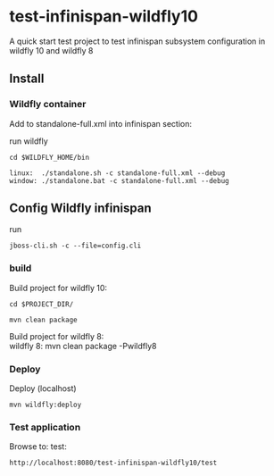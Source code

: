 # test-infinispan-wildfly10
A quick start test project to test infinispan subsystem configuration in wildfly 10 and wildfly 8

## Install

### Wildfly container
Add to standalone-full.xml into infinispan section: 

run wildfly

	cd $WILDFLY_HOME/bin
	
	linux:  ./standalone.sh -c standalone-full.xml --debug
	window: ./standalone.bat -c standalone-full.xml --debug

## Config Wildfly infinispan
run
	
	jboss-cli.sh -c --file=config.cli

### build
Build project for wildfly 10:

	cd $PROJECT_DIR/

	mvn clean package
	
Build project for wildfly 8:	
	wildfly 8:  mvn clean package -Pwildfly8

### Deploy
Deploy (localhost)

	mvn wildfly:deploy

### Test application
Browse to:
test:

	http://localhost:8080/test-infinispan-wildfly10/test
	

